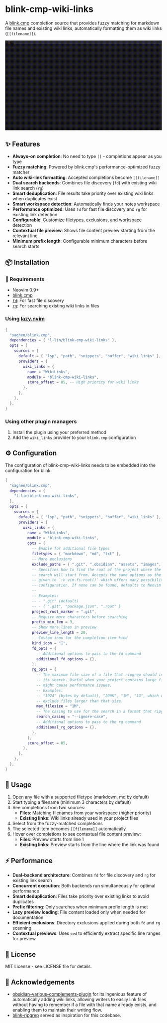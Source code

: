 # blink-cmp-wiki-links

A [blink.cmp](https://github.com/Saghen/blink.cmp) completion source that provides fuzzy matching for markdown file names and existing wiki links, automatically formatting them as wiki links (`[[filename]]`).

![demo](./.github/assets/demo.gif)

## ✨ Features

- **Always-on completion**: No need to type `[[` - completions appear as you type
- **Fuzzy matching**: Powered by blink.cmp's performance-optimized fuzzy matcher
- **Auto wiki-link formatting**: Accepted completions become `[[filename]]`
- **Dual search backends**: Combines file discovery (`fd`) with existing wiki link search (`rg`)
- **Smart deduplication**: File results take priority over existing wiki links when duplicates exist
- **Smart workspace detection**: Automatically finds your notes workspace
- **Performance optimized**: Uses `fd` for fast file discovery and `rg` for existing link detection
- **Configurable**: Customize filetypes, exclusions, and workspace detection
- **Contextual file preview**: Shows file content preview starting from the relevant line
- **Minimum prefix length**: Configurable minimum characters before search starts

## 📦 Installation
### 📝 Requirements

- Neovim 0.9+
- [blink.cmp](https://github.com/Saghen/blink.cmp)
- [`fd`](https://github.com/sharkdp/fd): For fast file discovery
- [`rg`](https://github.com/BurntSushi/ripgrep): For searching existing wiki links in files

### Using [lazy.nvim](https://github.com/folke/lazy.nvim)

```lua
{
  "saghen/blink.cmp",
  dependencies = { "l-lin/blink-cmp-wiki-links" },
  opts = {
    sources = {
      default = { "lsp", "path", "snippets", "buffer", "wiki_links" },
      providers = {
        wiki_links = {
          name = "WikiLinks",
          module = "blink-cmp-wiki-links",
          score_offset = 85, -- High priority for wiki links
        },
      },
    },
  },
}
```

### Using other plugin managers

1. Install the plugin using your preferred method
2. Add the `wiki_links` provider to your `blink.cmp` configuration

## ⚙️ Configuration

The configuration of blink-cmp-wiki-links needs to be embedded into the
configuration for blink:

```lua
{
  "saghen/blink.cmp",
  dependencies = {
    "l-lin/blink-cmp-wiki-links",
  },
  opts = {
    sources = {
      default = { "lsp", "path", "snippets", "buffer", "wiki_links" },
      providers = {
        wiki_links = {
          name = "WikiLinks",
          module = "blink-cmp-wiki-links",
          opts = {
            -- Enable for additional file types
            filetypes = { "markdown", "md", "txt" },
            -- More exclusions
            exclude_paths = { ".git", ".obsidian", "assets", "images", ".trash" },
            -- Specifies how to find the root of the project where the fd
            -- search will start from. Accepts the same options as the marker
            -- given to `:h vim.fs.root()` which offers many possibilities for
            -- configuration. If none can be found, defaults to Neovim's cwd.
            --
            -- Examples:
            -- - ".git" (default)
            -- - { ".git", "package.json", ".root" }
            project_root_marker = ".git",
            -- Require more characters before searching
            prefix_min_len = 3,
            -- Show more lines in preview
            preview_line_length = 20,
            -- Custom icon for the completion item kind
            kind_icon = "",
            fd_opts = {
              -- Additional options to pass to the fd command
              additional_fd_options = {},
            },
            rg_opts = {
              -- The maximum file size of a file that ripgrep should include in
              -- its search. Useful when your project contains large files that
              -- might cause performance issues.
              -- Examples:
              -- "1024" (bytes by default), "200K", "1M", "1G", which will
              -- exclude files larger than that size.
              max_filesize = "1M",
              -- The casing to use for the search in a format that ripgrep accepts.
              search_casing = "--ignore-case",
              -- Additional options to pass to the rg command
              additional_rg_options = {},
            },
          },
          score_offset = 85,
        },
      },
    },
  },
}
```

## 🚀 Usage

1. Open any file with a supported filetype (markdown, md by default)
2. Start typing a filename (minimum 3 characters by default)
3. See completions from two sources:
   - **Files**: Matching filenames from your workspace (higher priority)
   - **Existing links**: Wiki links already used in your project files
4. Select from the fuzzy-matched completions
5. The selected item becomes `[[filename]]` automatically
6. Hover over completions to see contextual file content preview:
   - **Files**: Preview starts from line 1
   - **Existing links**: Preview starts from the line where the link was found

## ⚡ Performance

- **Dual-backend architecture**: Combines `fd` for file discovery and `rg` for existing link search
- **Concurrent execution**: Both backends run simultaneously for optimal performance
- **Smart deduplication**: Files take priority over existing links to avoid duplicates
- **Prefix filtering**: Only searches when minimum prefix length is met
- **Lazy preview loading**: File content loaded only when needed for documentation
- **Efficient exclusions**: Directory exclusions applied during both `fd` and `rg` scanning
- **Contextual previews**: Uses `sed` to efficiently extract specific line ranges for preview

## 📄 License

MIT License - see LICENSE file for details.

## 👏 Acknowledgements

- [obsidian-various-complements-plugin](https://github.com/tadashi-aikawa/obsidian-various-complements-plugin) for its ingenious feature of automatically adding wiki links, allowing writers to easily link files without having to remember if a file with that name already exists, and enabling them to maintain their writing flow.
- [blink-ripgrep](https://github.com/mikavilpas/blink-ripgrep.nvim) served as inspiration for this codebase.
